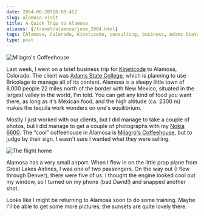 ```yaml
--- 
date: 2004-06-28T18:08:45Z
slug: alamosa-visit
title: A Quick Trip to Alamosa
aliases: [/travel/alamosa/june_2004.html]
tags: [Alamosa, Colorado, Kineticode, consulting, business, Adams State College, Milagro’s Coffeehouse, Great Lakes Airlines]
type: post
---
```


<img src="/2004/06/alamosa-visit/milagros_coffeehouse.jpg" alt="Milagro&#39;s Coffeehouse" class="right" />

Last week, I went on a brief business trip for [Kineticode] to Alamosa,
Colorado. The client was [Adams State College], which is planning to use
Bricolage to manage all of its content. Alamosa is a sleepy little town of 8,000
people 22 miles north of the border with New Mexico, situated in the largest
valley in the world, I'm told. You can get any kind of food you want there, as
long as it's Mexican food, and the high altitude (ca. 2300 m) makes the tequila
work wonders on one's equilibrium.

Mostly I just worked with our clients, but I did manage to take a couple of
photos, but I did manage to get a couple of photographs with my [Nokia 6600].
The “cool” coffeehouse in Alamosa is [Milagro's Coffeehouse], but to judge by
their sign, I wasn't sure I wanted what they were selling.

<img src="/2004/06/alamosa-visit/prop_engine.jpg" alt="The flight home" class="left" />

Alamosa has a very small airport. When I flew in on the little prop plane from
Great Lakes Airlines, I was one of two passengers. On the way out (I flew
through Denver), there were five of us. I thought the engine looked cool out my
window, so I turned on my phone (bad David!) and snapped another shot.

Looks like I might be returning to Alamosa soon to do some training. Maybe I'll
be able to get some more pictures; the sunsets are quite lovely there.

  [Kineticode]: http://www.kineticode.com/ "Kineticode Web site"
  [Adams State College]: http://www.adams.edu/ "Adams State College Web site"
  [Nokia 6600]: https://www.amazon.com/exec/obidos/redirect?tag=justatheory-20&path=tg/detail/-/B00022NE6I/qid%3D1088445154/sr%3D8-4
    "Buy the Nokia 6600 at Amazon.com"
  [Milagro's Coffeehouse]: http://www.lapuente.net/programs/milagros.htm
    "Milagro's
    Coffeehouse home page"

